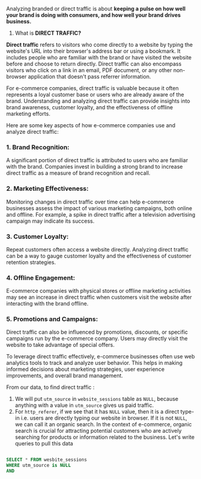 
Analyzing branded or direct traffic is about **keeping a pulse on how well your brand is doing with consumers, and how well your brand drives business.**

1. What is **DIRECT TRAFFIC?**

**Direct traffic** refers to visitors who come directly to a website by typing the website's URL into their browser's address bar or using a bookmark. It includes people who are familiar with the brand or have visited the website before and choose to return directly. Direct traffic can also encompass visitors who click on a link in an email, PDF document, or any other non-browser application that doesn't pass referrer information.

For e-commerce companies, direct traffic is valuable because it often represents a loyal customer base or users who are already aware of the brand. Understanding and analyzing direct traffic can provide insights into brand awareness, customer loyalty, and the effectiveness of offline marketing efforts.

Here are some key aspects of how e-commerce companies use and analyze direct traffic:

### 1. Brand Recognition: 
A significant portion of direct traffic is attributed to users who are familiar with the brand. Companies invest in building a strong brand to increase direct traffic as a measure of brand recognition and recall.

### 2. Marketing Effectiveness: 
Monitoring changes in direct traffic over time can help e-commerce businesses assess the impact of various marketing campaigns, both online and offline. For example, a spike in direct traffic after a television advertising campaign may indicate its success.

### 3. Customer Loyalty: 
Repeat customers often access a website directly. Analyzing direct traffic can be a way to gauge customer loyalty and the effectiveness of customer retention strategies.

### 4. Offline Engagement: 
E-commerce companies with physical stores or offline marketing activities may see an increase in direct traffic when customers visit the website after interacting with the brand offline.

### 5. Promotions and Campaigns: 
Direct traffic can also be influenced by promotions, discounts, or specific campaigns run by the e-commerce company. Users may directly visit the website to take advantage of special offers.

To leverage direct traffic effectively, e-commerce businesses often use web analytics tools to track and analyze user behavior. This helps in making informed decisions about marketing strategies, user experience improvements, and overall brand management.

From our data, to find direct traffic :

1. We will put `utm_source` in `website_sessions` table as `NULL`, because anything with a value in `utm_source` gives us paid traffic.
2. For `http_referer`, if we see that it has `NULL` value, then it is a direct type-in i.e. users are directly typing our website in browser. If it is not `NULL`, we can call it an organic search. In the context of e-commerce, organic search is crucial for attracting potential customers who are actively searching for products or information related to the business.
Let's write queries to pull this data

```sql

SELECT * FROM wesbite_sessions
WHERE utm_source is NULL
AND

```
